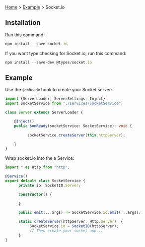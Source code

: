 [Home](https://github.com/Romakita/ts-express-decorators/wiki) > [Example](https://github.com/Romakita/ts-express-decorators/wiki/Example) > Socket.io

## Installation
Run this command:
```typescript
npm install --save socket.io
```
If you want type checking for Socket.io, run this command:
```typescript
npm install --save-dev @types/socket.io
```

## Example 

Use the `$onReady` hook to create your Socket server:
```typescript
import {ServerLoader, ServerSettings, Inject} 
import SocketService from "./services/SocketService";

class Server extends ServerLoader {

    @Inject()
    public $onReady(socketService: SocketService): void {
        
          socketService.createServer(this.httpServer);

    }
}
```
Wrap socket.io into the a Service:
```typescript
import * as Http from "http";

@Service()
export default class SocketService {
      private io: SocketIO.Server;

      constructor() {
          
      }

      public emit(...args) => SocketService.io.emit(...args);

      static createServer(httpServer: Http.Server)  {
           SocketService.io = SocketIO(httpServer);
           // Then create your socket app...
      }
}
```